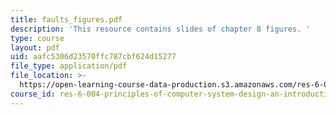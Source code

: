 ```yaml
---
title: faults_figures.pdf
description: 'This resource contains slides of chapter 8 figures. '
type: course
layout: pdf
uid: aafc5306d23570ffc787cbf624d15277
file_type: application/pdf
file_location: >-
  https://open-learning-course-data-production.s3.amazonaws.com/res-6-004-principles-of-computer-system-design-an-introduction-spring-2009/aafc5306d23570ffc787cbf624d15277_faults_figures.pdf
course_id: res-6-004-principles-of-computer-system-design-an-introduction-spring-2009
---
```

